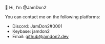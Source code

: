 👋 Hi, I’m @JamDon2

You can contact me on the following platforms:
- Discord: JamDon2#0001
- Keybase: jamdon2
- Email: github@jamdon2.dev

<!---
JamDon2/JamDon2 is a ✨ special ✨ repository because its `README.md` (this file) appears on your GitHub profile.
You can click the Preview link to take a look at your changes.
--->
